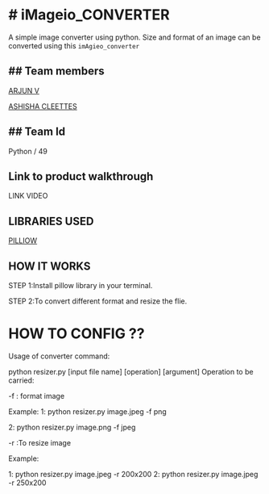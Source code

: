 #  # iMageio_CONVERTER


A simple image converter using python. Size and format of an image can be converted using this ```imAgieo_converter```

## ## Team members

[ARJUN V](https://github.com/arjunvaradiyill)


[ASHISHA CLEETTES](https://github.com/AshishaCleettes)

##  ## Team Id

Python / 49

## Link to product walkthrough

LINK VIDEO

## LIBRARIES USED

[PILLIOW](https://pypi.org/project/Pillow/)

## HOW IT WORKS

STEP 1:Install pillow library in your terminal.

STEP 2:To convert different format and resize the flie.



# HOW TO CONFIG ??

Usage of converter
command:

python resizer.py [input file name] [operation] [argument]
Operation to be carried: 

-f : format image

Example:
1: python resizer.py image.jpeg -f png

2: python resizer.py image.png -f jpeg 

-r :To resize image

Example:

1: python resizer.py image.jpeg -r 200x200 
2: python resizer.py image.jpeg -r 250x200 


